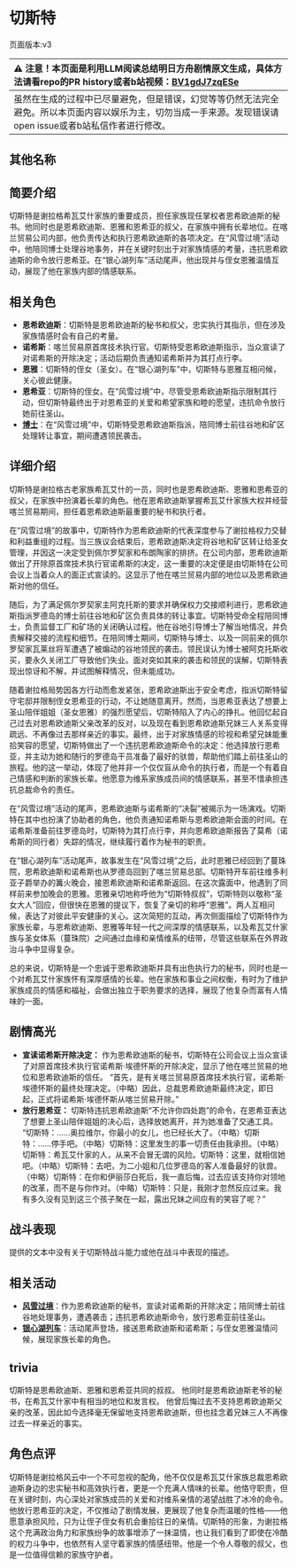# 切斯特
页面版本:v3
 

| :warning: 注意！本页面是利用LLM阅读总结明日方舟剧情原文生成，具体方法请看repo的PR history或者b站视频：[BV1gdJ7zqESe](https://www.bilibili.com/video/BV1gdJ7zqESe/)         |
|:----------------------------|
| 虽然在生成的过程中已尽量避免，但是错误，幻觉等等仍然无法完全避免。所以本页面内容以娱乐为主，切勿当成一手来源。发现错误请open issue或者b站私信作者进行修改。|



## 其他名称

## 简要介绍
切斯特是谢拉格希瓦艾什家族的重要成员，担任家族现任掌权者恩希欧迪斯的秘书。他同时也是恩希欧迪斯、恩雅和恩希亚的叔父，在家族中拥有长辈地位。在喀兰贸易公司内部，他负责传达和执行恩希欧迪斯的各项决定。在“风雪过境”活动中，他陪同博士处理谷地事务，并在关键时刻出于对家族情感的考量，违抗恩希欧迪斯的命令放行恩希亚。在“银心湖列车”活动尾声，他出现并与侄女恩雅温情互动，展现了他在家族内部的情感联系。
## 相关角色
-   **恩希欧迪斯**：切斯特是恩希欧迪斯的秘书和叔父，忠实执行其指示，但在涉及家族情感时会有自己的考量。
-   **诺希斯**：喀兰贸易原首席技术执行官。切斯特受恩希欧迪斯指示，当众宣读了对诺希斯的开除决定；活动后期负责通知诺希斯并为其打点行李。
-   **恩雅**：切斯特的侄女（圣女）。在“银心湖列车”中，切斯特与恩雅互相问候，关心彼此健康。
-   **恩希亚**：切斯特的侄女。在“风雪过境”中，尽管受恩希欧迪斯指示限制其行动，但切斯特最终出于对恩希亚的关爱和希望家族和睦的愿望，违抗命令放行她前往圣山。
-   **[博士](extended_char_bo_shi.md)**：在“风雪过境”中，切斯特受恩希欧迪斯指派，陪同博士前往谷地和矿区处理转让事宜，期间遭遇领民袭击。
## 详细介绍
切斯特是谢拉格古老家族希瓦艾什的一员，同时也是恩希欧迪斯、恩雅和恩希亚的叔父，在家族中扮演着长辈的角色。他在恩希欧迪斯掌握希瓦艾什家族大权并经营喀兰贸易期间，担任着恩希欧迪斯最重要的秘书和执行者。

在“风雪过境”的故事中，切斯特作为恩希欧迪斯的代表深度参与了谢拉格权力交替和利益重组的过程。当三族议会结束后，恩希欧迪斯决定将谷地和矿区转让给圣女管理，并因这一决定受到佩尔罗契家和布朗陶家的排挤。在公司内部，恩希欧迪斯做出了开除原首席技术执行官诺希斯的决定，这一重要的决定便是由切斯特在公司会议上当着众人的面正式宣读的。这显示了他在喀兰贸易内部的地位以及恩希欧迪斯对他的信任。

随后，为了满足佩尔罗契家主阿克托斯的要求并确保权力交接顺利进行，恩希欧迪斯指派罗德岛的博士前往谷地和矿区负责具体的转让事宜。切斯特受命全程陪同博士，负责监督工厂和矿场的关闭确认过程。他在谷地引导博士了解当地情况，并负责解释交接的流程和细节。在陪同博士期间，切斯特与博士、以及一同前来的佩尔罗契家瓦莱丝将军遭遇了被煽动的谷地领民的袭击。领民误认为博士被阿克托斯收买，要永久关闭工厂导致他们失业。面对突如其来的袭击和领民的误解，切斯特表现出惊讶和不解，并试图解释情况，但未能成功。

随着谢拉格局势因各方行动而愈发紧张，恩希欧迪斯出于安全考虑，指派切斯特留守宅邸并限制侄女恩希亚的行动，不让她随意离开。然而，当恩希亚表达了想要上圣山陪伴姐姐（圣女恩雅）的强烈愿望后，切斯特陷入了内心的挣扎。他回忆起自己过去对恩希欧迪斯父亲改革的反对，以及现在看到恩希欧迪斯兄妹三人关系变得疏远、不再像过去那样亲近的事实。最终，出于对家族情感的珍视和希望兄妹能重拾笑容的愿望，切斯特做出了一个违抗恩希欧迪斯命令的决定：他选择放行恩希亚，并主动为她和随行的罗德岛干员准备了最好的驮兽，帮助他们踏上前往圣山的旅程。他的这一举动，体现了他并非一个仅仅盲从命令的执行者，而是一个有着自己情感和判断的家族长辈。他愿意为维系家族成员间的情感联系，甚至不惜承担违抗总裁命令的责任。

在“风雪过境”活动的尾声，恩希欧迪斯与诺希斯的“决裂”被揭示为一场演戏。切斯特在其中也扮演了协助者的角色，他负责通知诺希斯与恩希欧迪斯会面的时间。在诺希斯准备前往罗德岛时，切斯特为其打点行李，并向恩希欧迪斯报告了莫希（诺希斯的同行者）失踪的情况，继续履行着作为秘书的职责。

在“银心湖列车”活动尾声，故事发生在“风雪过境”之后，此时恩雅已经回到了蔓珠院，恩希欧迪斯和诺希斯也从罗德岛回到了喀兰贸易总部。切斯特开车前往维多利亚子爵举办的篝火晚会，接恩希欧迪斯和诺希斯返回。在这次露面中，他遇到了同样前来参加晚会的恩雅。恩雅亲切地称呼他为“切斯特叔叔”，切斯特则以敬称“圣女大人”回应，但很快在恩雅的提议下，恢复了亲切的称呼“恩雅”。两人互相问候，表达了对彼此平安健康的关心。这次简短的互动，再次侧面描绘了切斯特作为家族长辈，与恩希欧迪斯、恩雅等年轻一代之间深厚的情感联系，以及希瓦艾什家族与圣女体系（蔓珠院）之间通过血缘和亲情维系的纽带，尽管这些联系在外界政治斗争中显得复杂。

总的来说，切斯特是一个忠诚于恩希欧迪斯并具有出色执行力的秘书，同时也是一个对希瓦艾什家族怀有深厚感情的长辈。他在家族和事业之间权衡，有时为了维护家族成员的情感和福祉，会做出独立于职务要求的选择，展现了他复杂而富有人情味的一面。
## 剧情高光
*   **宣读诺希斯开除决定：** 作为恩希欧迪斯的秘书，切斯特在公司会议上当众宣读了对原首席技术执行官诺希斯·埃德怀斯的开除决定，显示了他在喀兰贸易的地位和恩希欧迪斯的信任。
    “首先，是有关喀兰贸易原首席技术执行官，诺希斯·埃德怀斯的最终处理决定。（中略）因此，总裁恩希欧迪斯最终决定，即日起，正式将诺希斯·埃德怀斯从喀兰贸易开除。”
*   **放行恩希亚：** 切斯特违抗恩希欧迪斯“不允许你四处跑”的命令，在恩希亚表达了想要上圣山陪伴姐姐的决心后，选择放她离开，并为她准备了交通工具。
    “切斯特：......奥拉维尔，你最小的女儿，也已经长大了。（中略）切斯特：......停手吧。（中略）切斯特：这里发生的事一切责任由我承担。（中略）切斯特：希瓦艾什家的人，从来不会冒无谓的风险。切斯特：这里，就相信她吧。（中略）切斯特：去吧，为二小姐和几位罗德岛的客人准备最好的驮兽。（中略）切斯特：在你和伊丽莎白死后，我一直后悔，过去应该支持你对领地的改革，而不是与你作对。（中略）切斯特：只是，我刚才忽然反应过来。我有多久没有见到这三个孩子聚在一起，露出兄妹之间应有的笑容了呢？”
## 战斗表现
提供的文本中没有关于切斯特战斗能力或他在战斗中表现的描述。
## 相关活动
-   **[风雪过境](../stories/act14side.md)**：作为恩希欧迪斯的秘书，宣读对诺希斯的开除决定；陪同博士前往谷地处理事务，遭遇袭击；违抗恩希欧迪斯命令，放行恩希亚前往圣山。
-   **[银心湖列车](../stories/act30side.md)**：活动尾声登场，接送恩希欧迪斯和诺希斯；与侄女恩雅温情问候，展现家族长辈的角色。
## trivia
切斯特是恩希欧迪斯、恩雅和恩希亚共同的叔叔。
他同时是恩希欧迪斯老爷的秘书，在希瓦艾什家中有相当的地位和发言权。
他曾后悔过去不支持恩希欧迪斯父亲的改革，因此如今选择毫无保留地支持恩希欧迪斯，但也挂念着兄妹三人不再像过去一样亲近的事实。
## 角色点评
切斯特是谢拉格风云中一个不可忽视的配角，他不仅仅是希瓦艾什家族总裁恩希欧迪斯身边的忠实秘书和高效执行者，更是一个充满人情味的长辈。他恪守职责，但在关键时刻，内心深处对家族成员的关爱和对维系亲情的渴望战胜了冰冷的命令。他放行恩希亚的决定，不仅推动了剧情发展，更展现了他复杂而温暖的性格——他愿意承担风险，只为让侄子侄女有机会重拾往日的亲情。切斯特的形象，为谢拉格这个充满政治角力和家族纷争的故事增添了一抹温情，也让我们看到了即使在冷酷的权力斗争中，也依然有人坚守着家族的情感纽带。他是一个令人尊敬的叔父，也是一位值得信赖的家族守护者。